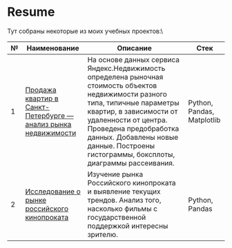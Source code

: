 # Resume
Тут собраны некоторые из моих учебных проектов:\

| №  | Наименование | Описание | Стек |
| ------------- | ------------- | ------------- | ------------- |
| 1  | [Продажа квартир в Санкт-Петербурге — анализ рынка недвижимости](https://github.com/Arseniy237/Portfolio/tree/main/Apartments%20for%20sale) | На основе данных сервиса Яндекс.Недвижимость определена рыночная стоимость объектов недвижимости разного типа, типичные параметры квартир, в зависимости от удаленности от центра. Проведена предобработка данных. Добавлены новые данные. Построены гистограммы, боксплоты, диаграммы рассеивания. | Python, Pandas, Matplotlib |
| 2  | [Исследование о рынке российского кинопроката](https://github.com/Arseniy237/Portfolio/tree/main/Film%20distribution%20research) | Изучение рынка Российского кинопроката и выявление текущих трендов. Анализ того, насколько фильмы с государственной поддержкой интересны зрителю. | Python, Pandas |
